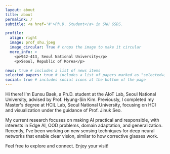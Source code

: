 ```yaml
---
layout: about
title: about
permalink: /
subtitle: <a href='#'>Ph.D. Student</a> in SNU GSDS.

profile:
  align: right
  image: prof_shu.jpeg
  image_circular: True # crops the image to make it circular
  more_info: >
    <p>942-413, Seoul National University</p>
    <p>Seoul, Republic of Korea</p>

news: true # includes a list of news items
selected_papers: true # includes a list of papers marked as "selected={true}"
social: true # includes social icons at the bottom of the page
---
```


Hi there! I'm Eunsu Baek, a Ph.D. student at the AIoT Lab, Seoul National University, advised by Prof. Hyung-Sin Kim. Previously, I completed my Master's degree at HCIL Lab, Seoul National University,  focusing on HCI and visualization under the guidance of Prof. Jinuk Seo. 

My current research focuses on making AI practical and responsible, with interests in Edge AI, OOD problems, domain adaptation, and generalization. Recently, I've been working on new sensing techniques for deep neural networks that enable clear vision, similar to how corrective glasses work.

Feel free to explore and connect. Enjoy your visit!
